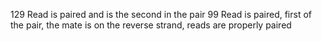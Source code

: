 129 Read is paired and is the second in the pair
99 Read is paired, first of the pair, the mate is on the reverse strand, reads are properly paired

